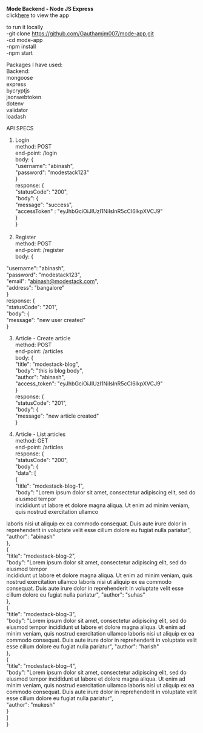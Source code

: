 **Mode Backend - Node JS Express**<br/>
click[here](https://mode-app.herokuapp.com/) to view the app<br/>

to run it locally<br/>
-git clone https://github.com/Gauthamjm007/mode-app.git<br/>
-cd mode-app<br/>
-npm install<br/>
-npm start<br/>

Packages I have used:<br/>
Backend:<br/>
mongoose<br/>
express<br/>
bycryptjs<br/>
jsonwebtoken<br/>
dotenv<br/>
validator<br/>
loadash<br/>

API SPECS<br/>

1. Login<br/>
   method: POST<br/>
   end-point: /login<br/>
   body: {<br/>
   "username": "abinash",<br/>
   "password": "modestack123"<br/>
   }<br/>
   response: {<br/>
   "statusCode": "200",<br/>
   "body": {<br/>
   "message": "success",<br/>
   "accessToken" : "eyJhbGciOiJIUzI1NiIsInR5cCI6IkpXVCJ9"<br/>
   }<br/>
   }<br/>
   <br/>
2. Register<br/>
   method: POST<br/>
   end-point: /register<br/>
   body: {<br/>

"username": "abinash",<br/>
"password": "modestack123",<br/>
"email": "abinash@modestack.com",<br/>
"address": "bangalore"<br/>
}<br/>
response: {<br/>
"statusCode": "201",<br/>
"body": {<br/>
"message": "new user created"<br/>
}

3. Article - Create article<br/>
   method: POST<br/>
   end-point: /articles<br/>
   body: {<br/>
   "title": "modestack-blog",<br/>
   "body": "this is blog body",<br/>
   "author": "abinash",<br/>
   "access_token": "eyJhbGciOiJIUzI1NiIsInR5cCI6IkpXVCJ9"<br/>
   }<br/>
   response: {<br/>
   "statusCode": "201",<br/>
   "body": {<br/>
   "message": "new article created"<br/>
   }<br/>

4. Article - List articles<br/>
   method: GET<br/>
   end-point: /articles<br/>
   response: {<br/>
   "statusCode": "200",<br/>
   "body": {<br/>
   "data": [<br/>
   {<br/>
   "title": "modestack-blog-1",<br/>
   "body": "Lorem ipsum dolor sit amet, consectetur adipiscing elit, sed do eiusmod tempor<br/>
   incididunt ut labore et dolore magna aliqua. Ut enim ad minim veniam, quis nostrud exercitation ullamco<br/>

laboris nisi ut aliquip ex ea commodo consequat. Duis aute irure dolor in reprehenderit in voluptate velit esse
cillum dolore eu fugiat nulla pariatur",<br/>
"author": "abinash"<br/>
},<br/>
{<br/>
"title": "modestack-blog-2",<br/>
"body": "Lorem ipsum dolor sit amet, consectetur adipiscing elit, sed do eiusmod tempor<br/>
incididunt ut labore et dolore magna aliqua. Ut enim ad minim veniam, quis nostrud exercitation ullamco
laboris nisi ut aliquip ex ea commodo consequat. Duis aute irure dolor in reprehenderit in voluptate velit esse
cillum dolore eu fugiat nulla pariatur",
"author": "suhas"<br/>
},<br/>
{<br/>
"title": "modestack-blog-3",<br/>
"body": "Lorem ipsum dolor sit amet, consectetur adipiscing elit, sed do eiusmod tempor
incididunt ut labore et dolore magna aliqua. Ut enim ad minim veniam, quis nostrud exercitation ullamco
laboris nisi ut aliquip ex ea commodo consequat. Duis aute irure dolor in reprehenderit in voluptate velit esse
cillum dolore eu fugiat nulla pariatur",
"author": "harish"<br/>
},<br/>
{<br/>
"title": "modestack-blog-4",<br/>
"body": "Lorem ipsum dolor sit amet, consectetur adipiscing elit, sed do eiusmod tempor
incididunt ut labore et dolore magna aliqua. Ut enim ad minim veniam, quis nostrud exercitation ullamco
laboris nisi ut aliquip ex ea commodo consequat. Duis aute irure dolor in reprehenderit in voluptate velit esse
cillum dolore eu fugiat nulla pariatur",<br/>
"author": "mukesh"<br/>
}<br/>
]<br/>
}<br/>
